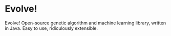 Evolve!
======

Evolve!  Open-source genetic algorithm and machine learning library, written in Java.  Easy to use, ridiculously extensible.